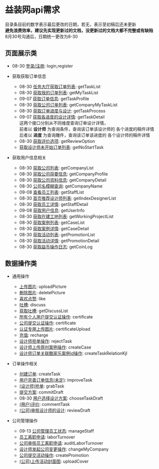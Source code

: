 # 益装网api需求

目录条目前的数字表示最后更改的日期，若无，表示至初稿后还未更新  
**避免浪费效率，建议先实现更新过的文档，没更新过的文档大都不完整或有缺陷**   
8月30号沟通后，日期统一更改为8-30

## 页面展示类

- 08-30 [登录/注册](./api/login.md): login,register

- 获取获取订单信息

  - 08-30 [任务大厅获取订单列表](./api/getTaskList.md): getTaskList
  - 08-30 [获取我的订单列表](./api/getMyTaskList.md): getMyTaskList
  - 09-07 [获取订单信息](./api/getTaskProfile.md): getTaskProfile
  - 08-30 [获取公司订单列表](./api/getCompanyMyTaskList.md): getCompanyMyTaskList
  - 08-30 [获取订单进度与设计](./api/getTaskProcess.md): getTaskProcess
  - 09-07 [获取各进度的设计详情](./api/getTaskDetail.md): getTaskDetail  
    这两个接口分别从不同维度查询订单设计详情，  
    前者以 **设计师** 为查询条件，查询该订单该设计师的 各个进度的稿件详情  
    后者以 **进度** 为查询雕件，查询该订单该进度的 各个设计师的稿件详情
  - 08-30 [获取评价选项](./api/getReviewOption.md): getReviewOption
  - [获取设计师未开始订单列表](./api/noStartTask.md): getNoStartTask
  <!-- - [设计师获取订单进度详情](./api/getDesignerTaskProcess.md): getDesignerTaskProcess -->
  <!-- - [(用户)获取订单设计详情](./api/getTaskDraft.md): getTaskDraft -->
  <!-- - [(公司)查看订单详情](./api/getCompanyTaskDetail.md): getCompanyTaskDetail -->

- 获取用户信息相关

  - 08-30 [获取公司列表](./api/getCompanyList.md): getCompanyList
  - 08-30 [获取公司简要信息](./api/getCompanyProfile.md): getCompanyProfile  
  - 08-30 [获取公司资料信息](./api/getCompanyDetail.md): getCompanyDetail
  - 08-30 [公司名模糊查询](./api/getCompanyName.md): getCompanyName
  - 09-08 [查看员工列表](./api/getStaffList.md): getStaffList
  - 08-30 [首页推荐设计师列表](./api/getIndexDesignerList.md): getIndexDesignerList
  - 08-30 [获取员工详情](./api/getStaffDetail.md): getStaffDetail
  - 09-08 [获取用户信息](./api/getUserInfo.md): getUserInfo
  <!-- - [查看工地列表](./api/getCompanyProjectList.md): getCompanyProjectList -->
  - 08-30 [获取在建工地列表](./api/getWorkingProjectList.md): getWorkingProjectList
  - 08-30 [获取案例列表](./api/getCaseList.md): getCaseList
  - 08-30 [获取案例详情](./api/getCaseDetail.md): getCaseDetail
  - 08-30 [获取活动列表](./api/getPromotionList.md): getPromotionList
  - 08-30 [获取活动详情](./api/getPromotionDetail.md): getPromotionDetail
  - 08-30 [获取益币操作日志](./api/getCoinLog.md): getCoinLog
 

## 数据操作类

- 通用操作

  - [上传图片](./api/uploadPicture.md): uploadPicture
  - [删除图片](./api/deletePicture.md): deletePicture
  - [喜欢点赞](./api/like.md): like
  - [吐槽](./api/discuss.md): discuss
  - [获取吐槽](./api/getDiscussList.md): getDiscussList
  - [所有个人用户提交认证操作](api/personageCertificate.md): certificate
  - [公司提交认证操作](api/companyCertificate.md): certificate
  - [认证专用上传图片](./api/certificateUpload.md): certificateUpload
  - [充值](./api/recharge.md): recharge
  - [设计师拒单操作](./api/rejectTask.md): rejectTask
  - [设计师上传原创案例操作](./api/createCase.md): createCase
  - [设计师订单关联酷家乐案例id操作](./api/createTaskRelationKjl.md): createTaskRelationKjl


- 订单操作相关

  - [创建订单](./api/createTask.md): createTask
  - [用户完善订单信息(未定)](./api/improveTask.md): improveTask
  - [(设计师)抢单](./api/grabTask.md): grabTask
  - [提交方案](./api/commitDraft.md): commitDraft
  - 08-30 [用户选择设计方案](./api/chooseTaskDraft.md): chooseTaskDraft
  - [(用户)评价](./api/commentTask.md): commentTask
  - [(公司)审核设计师的设计](./api/reviewDraft.md): reviewDraft

- 公司管理操作

  - 09-13 [公司管理员工状态](./api/manageStaff.md): manageStaff
  - [员工离职申请](./api/laborTurnover.md): laborTurnover
  - [公司审核员工离职申请](./api/auditLaborTurnover.md): auditLaborTurnover
  - [设计师发起公司变更操作](./api/changeMyCompany.md): changeMyCompany
  - [公司提交活动操作](./api/createPromotion.md): createPromotion
  - [(公司)上传活动封面图](./api/uploadCover.md): uploadCover